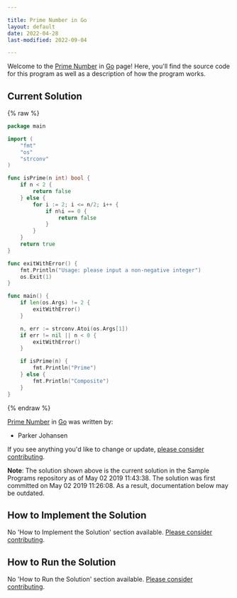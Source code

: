 ```yaml
---

title: Prime Number in Go
layout: default
date: 2022-04-28
last-modified: 2022-09-04

---
```


Welcome to the [Prime Number](https://sampleprograms.io/projects/prime-number) in [Go](https://sampleprograms.io/languages/go) page! Here, you'll find the source code for this program as well as a description of how the program works.

## Current Solution

{% raw %}

```go
package main

import (
	"fmt"
	"os"
	"strconv"
)

func isPrime(n int) bool {
	if n < 2 {
		return false
	} else {
		for i := 2; i <= n/2; i++ {
			if n%i == 0 {
				return false
			}
		}
	}
	return true
}

func exitWithError() {
	fmt.Println("Usage: please input a non-negative integer")
	os.Exit(1)
}

func main() {
	if len(os.Args) != 2 {
		exitWithError()
	}

	n, err := strconv.Atoi(os.Args[1])
	if err != nil || n < 0 {
		exitWithError()
	}

	if isPrime(n) {
		fmt.Println("Prime")
	} else {
	    fmt.Println("Composite")
	}
}
```

{% endraw %}

[Prime Number](https://sampleprograms.io/projects/prime-number) in [Go](https://sampleprograms.io/languages/go) was written by:

- Parker Johansen

If you see anything you'd like to change or update, [please consider contributing](https://github.com/TheRenegadeCoder/sample-programs).

**Note**: The solution shown above is the current solution in the Sample Programs repository as of May 02 2019 11:43:38. The solution was first committed on May 02 2019 11:26:08. As a result, documentation below may be outdated.

## How to Implement the Solution

No 'How to Implement the Solution' section available. [Please consider contributing](https://github.com/TheRenegadeCoder/sample-programs-website).

## How to Run the Solution

No 'How to Run the Solution' section available. [Please consider contributing](https://github.com/TheRenegadeCoder/sample-programs-website).